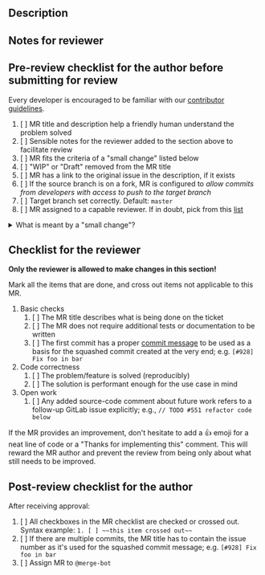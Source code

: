 ## Description
<!-- What is the high-level purpose of this merge request? Link to existing issue -->

## Notes for reviewer
<!-- Items in addition to the checklist below that the reviewer should pay special attention to -->

## Pre-review checklist for the author before submitting for review

Every developer is encouraged to be familiar with our [contributor guidelines](https://autowarefoundation.gitlab.io/autoware.auto/AutowareAuto/contributor-guidelines.html).

1. [ ] MR title and description help a friendly human understand the problem solved
1. [ ] Sensible notes for the reviewer added to the section above to facilitate review
1. [ ] MR fits the criteria of a "small change" listed below
1. [ ] "WIP" or "Draft" removed from the MR title
1. [ ] MR has a link to the original issue in the description, if it exists
1. [ ] If the source branch is on a fork, MR is configured to *allow commits from developers with access to push to the target branch*
1. [ ] Target branch set correctly. Default: `master`
1. [ ] MR assigned to a capable reviewer. If in doubt, pick from this [list](https://gitlab.com/groups/autowarefoundation/autoware.auto/-/wikis/Autoware.Auto-Common-Resources#work-breakdown-structure)

<details>
<summary markdown="span"><a name="general">What is meant by a "small change"?</a></summary>

This is a template with a trimmed-down checklist for small MRs. Use it when no new functions, classes or other things that require testing have been added.

Examples are changes to documentation only, a fix for an off-by-one error, improving the CI, or changing log messages to be more informative. When in doubt, use the regular template.

</details>

## Checklist for the reviewer

**Only the reviewer is allowed to make changes in this section!**

Mark all the items that are done, and cross out items not applicable to this MR.

1. Basic checks
   1. [ ] The MR title describes what is being done on the ticket
   1. [ ] The MR does not require additional tests or documentation to be written
   1. [ ] The first commit has a proper [commit message](https://autowarefoundation.gitlab.io/autoware.auto/AutowareAuto/contributor-guidelines.html#contributors-guidelines-committing) to be used as a basis for the squashed commit created at the very end; e.g. `[#928] Fix foo in bar`
1. Code correctness
   1. [ ] The problem/feature is solved (reproducibly)
   1. [ ] The solution is performant enough for the use case in mind
1. Open work
   1. [ ] Any added source-code comment about future work refers to a follow-up GitLab issue explicitly; e.g., `// TODO #551 refactor code below`

If the MR provides an improvement, don't hesitate to add a :thumbsup: emoji for a neat line of code or a "Thanks for implementing this" comment. This will reward the MR author and prevent the review from being only about what still needs to be improved.

## Post-review checklist for the author

After receiving approval:

1. [ ] All checkboxes in the MR checklist are checked or crossed out. Syntax example: `1. [ ] ~~this item crossed out~~`
1. [ ] If there are multiple commits, the MR title has to contain the issue number as it's used for the squashed commit message; e.g. `[#928] Fix foo in bar`
1. [ ] Assign MR to `@merge-bot`
